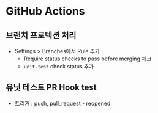 # GitHub Actions


## 브랜치 프로텍션 처리
- Settings > Branches에서 Rule 추가
  - Require status checks to pass before merging 체크
  - `unit-test` check status 추가

## 유닛 테스트 PR Hook test
- 트리거 : push, pull_request - reopened